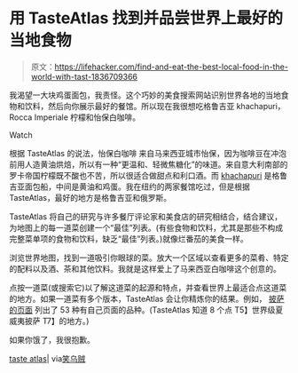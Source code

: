 # 用 TasteAtlas 找到并品尝世界上最好的当地食物

> 原文：<https://lifehacker.com/find-and-eat-the-best-local-food-in-the-world-with-tast-1836709366>

我渴望一大块鸡蛋面包，我责怪。这个巧妙的美食搜索网站识别世界各地的当地食物和饮料，然后向你展示最好的餐馆。所以现在我很想吃格鲁吉亚 khachapuri，Rocca Imperiale 柠檬和怡保白咖啡。

Watch

根据 TasteAtlas 的说法，怡保白咖啡 来自马来西亚城市怡保，因为咖啡豆在冲泡前用人造黄油烘焙，所以有一种“更温和、轻微焦糖化”的味道。来自意大利南部的罗卡帝国柠檬既不酸也不苦，所以很适合做甜点和利口酒。而 [khachapuri](https://www.tasteatlas.com/khachapuri) 是格鲁吉亚面包船，中间是黄油和鸡蛋。我在纽约的两家餐馆吃过，但是根据 TasteAtlas，最好的地方是格鲁吉亚和俄罗斯。

TasteAtlas 将自己的研究与许多餐厅评论家和美食店的研究相结合，结合建议，为地图上的每一道菜创建一个“最佳”列表。(有些食物和饮料，尤其是那些不构成完整菜单项的食物和饮料，缺乏“最佳”列表。)就像烂番茄的美食一样。

浏览世界地图，找到一道吸引你眼球的菜。放大一个区域以查看更多的菜肴、特定的配料以及酒、茶和其他饮料。我就是这样爱上了马来西亚白咖啡这个创意的。

点按一道菜(或搜索它)以了解这道菜的起源和特点，并查看世界上最适合点这道菜的地方。如果一道菜有多个版本，TasteAtlas 会让你精炼你的结果。例如， [披萨的页面](https://www.tasteatlas.com/pizza) 列出了 53 种有自己页面的品种。(TasteAtlas 知道 8 个点 T5】世界级夏威夷披萨 T7】的地方。)

如果你饿了，我很抱歉。

[taste atlas](https://www.tasteatlas.com/)| via[笑乌贼](https://laughingsquid.com/tasteatlas-maps-of-popular-local-food/)